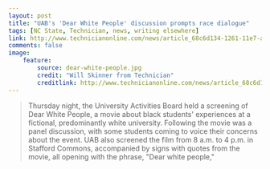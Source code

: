 ```yaml
---
layout: post
title: "UAB's 'Dear White People' discussion prompts race dialogue"
tags: [NC State, Technician, news, writing elsewhere]
link: http://www.technicianonline.com/news/article_68c6d134-1261-11e7-a7a5-7bbf26aecbfd.html
comments: false
image:
    feature:
        source: dear-white-people.jpg
        credit: "Will Skinner from Technician"
        creditlink: http://www.technicianonline.com/news/article_68c6d134-1261-11e7-a7a5-7bbf26aecbfd.html
---
```

> Thursday night, the University Activities Board held a screening of Dear White People, a movie about black students' experiences at a fictional, predominantly white university. Following the movie was a panel discussion, with some students coming to voice their concerns about the event. UAB also screened the film from 8 a.m. to 4 p.m. in Stafford Commons, accompanied by signs with quotes from the movie, all opening with the phrase, "Dear white people,"